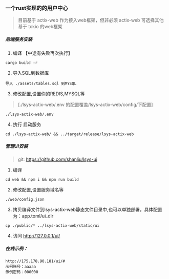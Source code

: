 ### 一个rust实现的的用户中心

> 目前基于 actix-web 作为接入web框架，但非必须 actix-web 可选择其他基于 tokio 的web框架

##### 后端服务安装

1. 编译 【中途有失败再次执行】
```
cargo build -r
```

2. 导入SQL到数据库
```
导入 ./assets/tables.sql 到MYSQL
```

3. 修改配置,设置你的REDIS,MYSQL等
> [./lsys-actix-web/.env 的配置覆盖/lsys-actix-web/config/下配置]

```
./lsys-actix-web/.env 
```

4. 执行 启动服务
```
cd ./lsys-actix-web/ && ../target/release/lsys-actix-web
```


##### 管理UI安装

> git: https://github.com/shanliu/lsys-ui

1. 编译
```
cd web && npm i && npm run build
```

2. 修改配置,设置服务域名等
```
./web/config.json
```

3. 拷贝编译文件到lsys-actix-web静态文件目录中,也可以单独部署，具体配置为：app.toml/ui_dir
```
cp ./public/* ../lsys-actix-web/static/ui
```

4. 访问 http://127.0.0.1/ui/


##### 在线示例：
```
http://175.178.90.181/ui/#
示例账号：aaaaa
示例密码：000000
```

